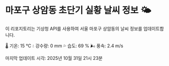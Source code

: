 
# 마포구 상암동 초단기 실황 날씨 정보 🌤️

이 리포지토리는 기상청 API를 사용하여 서울 마포구 상암동의 날씨 정보를 업데이트합니다. 

🌡️ 기온: 15 ℃
💧 강수량: 0 mm
💦 습도: 69 %
🌬️ 풍속: 2.4 m/s

마지막 업데이트 시각: 2025년 10월 31일 21시 23분    
